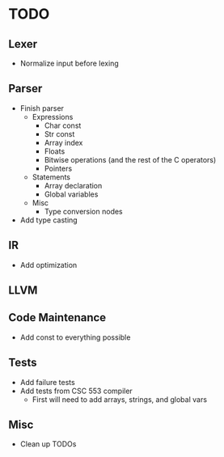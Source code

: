 # TODO

## Lexer
- Normalize input before lexing

## Parser
- Finish parser
    - Expressions
        - Char const
        - Str const
        - Array index
        - Floats
        - Bitwise operations (and the rest of the C operators)
        - Pointers
    - Statements
        - Array declaration
        - Global variables
    - Misc
        - Type conversion nodes
- Add type casting

## IR
- Add optimization

## LLVM

## Code Maintenance
- Add const to everything possible

## Tests
- Add failure tests
- Add tests from CSC 553 compiler
    - First will need to add arrays, strings, and global vars

## Misc
- Clean up TODOs